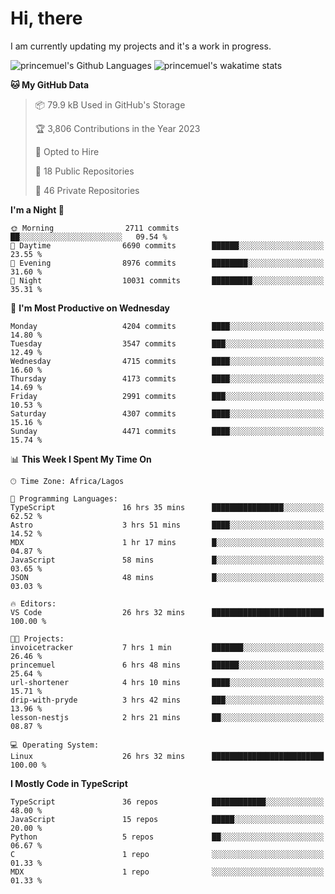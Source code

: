 # Hi, there

<!--
**princemuel/princemuel** is a ✨ _special_ ✨ repository because its `README.md` (this file) appears on your GitHub profile.

Here are some ideas to get you started:

- 🔭 I’m currently working on ...
- 🌱 I’m currently learning ...
- 👯 I’m looking to collaborate on ...
- 🤔 I’m looking for help with ...
- 💬 Ask me about ...
- 📫 How to reach me: ...
- 😄 Pronouns: ...
- ⚡ Fun fact: ...
-->

I am currently updating my projects and it's a work in progress.

![princemuel's Github Languages](https://github-readme-stats.vercel.app/api/top-langs/?username=princemuel&text_color=586069&layout=compact&hide_border=true&title_color=0366d6&count_private=true&include_all_commits=true&theme=tokyonight&show_icons=true)
![princemuel's wakatime stats](https://github-readme-stats.vercel.app/api/wakatime?username=princemuel&text_color=586069&layout=compact&hide_border=true&title_color=0366d6&count_private=true&include_all_commits=true&theme=tokyonight&show_icons=true)

<!--START_SECTION:waka-->
**🐱 My GitHub Data** 

> 📦 79.9 kB Used in GitHub's Storage 
 > 
> 🏆 3,806 Contributions in the Year 2023
 > 
> 💼 Opted to Hire
 > 
> 📜 18 Public Repositories 
 > 
> 🔑 46 Private Repositories 
 > 
**I'm a Night 🦉** 

```text
🌞 Morning                2711 commits        ██░░░░░░░░░░░░░░░░░░░░░░░   09.54 % 
🌆 Daytime                6690 commits        ██████░░░░░░░░░░░░░░░░░░░   23.55 % 
🌃 Evening                8976 commits        ████████░░░░░░░░░░░░░░░░░   31.60 % 
🌙 Night                  10031 commits       █████████░░░░░░░░░░░░░░░░   35.31 % 
```
📅 **I'm Most Productive on Wednesday** 

```text
Monday                   4204 commits        ████░░░░░░░░░░░░░░░░░░░░░   14.80 % 
Tuesday                  3547 commits        ███░░░░░░░░░░░░░░░░░░░░░░   12.49 % 
Wednesday                4715 commits        ████░░░░░░░░░░░░░░░░░░░░░   16.60 % 
Thursday                 4173 commits        ████░░░░░░░░░░░░░░░░░░░░░   14.69 % 
Friday                   2991 commits        ███░░░░░░░░░░░░░░░░░░░░░░   10.53 % 
Saturday                 4307 commits        ████░░░░░░░░░░░░░░░░░░░░░   15.16 % 
Sunday                   4471 commits        ████░░░░░░░░░░░░░░░░░░░░░   15.74 % 
```


📊 **This Week I Spent My Time On** 

```text
🕑︎ Time Zone: Africa/Lagos

💬 Programming Languages: 
TypeScript               16 hrs 35 mins      ████████████████░░░░░░░░░   62.52 % 
Astro                    3 hrs 51 mins       ████░░░░░░░░░░░░░░░░░░░░░   14.52 % 
MDX                      1 hr 17 mins        █░░░░░░░░░░░░░░░░░░░░░░░░   04.87 % 
JavaScript               58 mins             █░░░░░░░░░░░░░░░░░░░░░░░░   03.65 % 
JSON                     48 mins             █░░░░░░░░░░░░░░░░░░░░░░░░   03.03 % 

🔥 Editors: 
VS Code                  26 hrs 32 mins      █████████████████████████   100.00 % 

🐱‍💻 Projects: 
invoicetracker           7 hrs 1 min         ███████░░░░░░░░░░░░░░░░░░   26.46 % 
princemuel               6 hrs 48 mins       ██████░░░░░░░░░░░░░░░░░░░   25.64 % 
url-shortener            4 hrs 10 mins       ████░░░░░░░░░░░░░░░░░░░░░   15.71 % 
drip-with-pryde          3 hrs 42 mins       ███░░░░░░░░░░░░░░░░░░░░░░   13.96 % 
lesson-nestjs            2 hrs 21 mins       ██░░░░░░░░░░░░░░░░░░░░░░░   08.87 % 

💻 Operating System: 
Linux                    26 hrs 32 mins      █████████████████████████   100.00 % 
```

**I Mostly Code in TypeScript** 

```text
TypeScript               36 repos            ████████████░░░░░░░░░░░░░   48.00 % 
JavaScript               15 repos            █████░░░░░░░░░░░░░░░░░░░░   20.00 % 
Python                   5 repos             ██░░░░░░░░░░░░░░░░░░░░░░░   06.67 % 
C                        1 repo              ░░░░░░░░░░░░░░░░░░░░░░░░░   01.33 % 
MDX                      1 repo              ░░░░░░░░░░░░░░░░░░░░░░░░░   01.33 % 
```




<!--END_SECTION:waka-->

